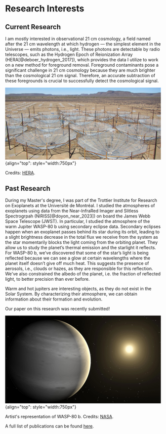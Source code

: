 # Research Interests

## Current Research

I am mostly interested in observational 21 cm cosmology, a field named after the 21 cm wavelength at which hydrogen — the simplest element in the Universe — emits photons, i.e., light. These photons are detectable by radio telescopes, such as the Hydrogen Epoch of Reionization Array (HERA[@deboer_hydrogen_2017]), which provides the data I utilize to work on a new method for foreground removal. Foreground contaminants pose a significant challenge in 21 cm cosmology because they are much brighter than the cosmological 21 cm signal. Therefore, an accurate subtraction of these foregrounds is crucial to successfully detect the cosmological signal.

![HERA](./HERA.jpg "Hera"){align="top": style="width:750px"}

Credits: [HERA](https://reionization.org/).

## Past Research

During my Master's degree, I was part of the Trottier Institute for Research on Exoplanets at the Université de Montréal. I studied the atmospheres of exoplanets using data from the Near-InfraRed Imager and Slitless Spectrogrpah (NIRISS[@doyon_near_2023]) on board the James Webb Space Telescope (JWST). In particular, I studied the atmosphere of the warm Jupiter WASP-80 b using secondary eclipse data.
Secondary eclipses happen when an exoplanet passes behind its star during its orbit, leading to a slight brightness decrease in the total flux we receive from the system as the star momentarily blocks the light coming from the orbiting planet. They allow us to study the planet’s thermal emission and the starlight it reflects.
For WASP-80 b, we’ve discovered that some of the star’s light is being reflected because we can see a glow at certain wavelengths where the planet itself doesn’t give off much heat. This suggests the presence of aerosols, i.e., clouds or hazes, as they are responsible for this reflection. We've also constrained the albedo of the planet, i.e. the fraction of reflected light, to better precision than ever before.

Warm and hot jupiters are interesting objects, as they do not exist in the Solar System. By characterizing their atmosphere, we can obtain information about their formation and evolution.

Our paper on this research was recently submitted!

![WASP-80b](./WASP-80b.jpeg "WASP-80 b"){align="top": style="width:750px"}

Artist's representation of WASP-80 b. Credits: [NASA](https://science.nasa.gov/exoplanet-catalog/wasp-80-b/).


A full list of publications can be found [here](./all_publications.md).